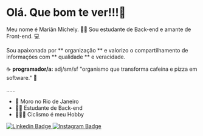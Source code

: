 # Olá. Que bom te ver!!!👋

Meu nome é Mariãn Michely. 👩‍💻
Sou estudante de Back-end e amante de Front-end. 💻

  Sou apaixonada por ** organização ** e valorizo o compartilhamento de informações com ** qualidade ** e veracidade.

☕️ **programador/a:** adj/sm/sf
"organismo que transforma cafeína 
e pizza em software." 🍕

......

-  📍 Moro no Rio de Janeiro
- 👩‍💻  Estudante de Back-end
-  🚴🏻‍♀️ Ciclismo é meu Hobby


[
![Linkedin Badge](https://img.shields.io/badge/-Linkedin-blue?style=flat-square&logo=Linkedin&logoColor=white&link=https://www.linkedin.com/in/mari%C3%A3n-do-carmo-9b14b41b0/)
 ](https://www.linkedin.com/in/mari%C3%A3n-do-carmo-9b14b41b0/) [![Instagram Badge](https://img.shields.io/badge/-Instagram-violet?style=flat-square&logo=instagram&logoColor=white&link=https://www.instagram.com/michelylimadocarmo/)
](https://www.instagram.com/michelylimadocarmo/)
